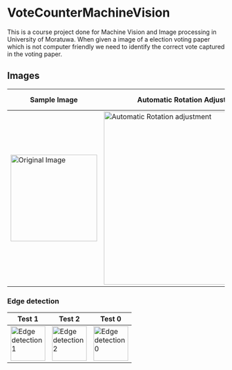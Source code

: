 # VoteCounterMachineVision
This is a course project done for Machine Vision and Image processing in University of Moratuwa. When given a image of a election voting paper which is not computer friendly we need to identify the correct vote captured in the voting paper.


## Images
| Sample Image | Automatic Rotation Adjustment | Political Parties |
|----------------|---|---|
|<img src="https://scontent.fcmb4-1.fna.fbcdn.net/v/t31.0-8/14682139_1295464003826779_7217679250165306580_o.jpg?_nc_cat=104&_nc_ht=scontent.fcmb4-1.fna&oh=5deb19f71f7c7b083d43eeb7d6b64361&oe=5D32C200" alt="Original Image" width="200"/>|<img src="https://scontent.fcmb4-1.fna.fbcdn.net/v/t1.0-9/14650705_1295634657143047_1955302781375307906_n.jpg?_nc_cat=111&_nc_ht=scontent.fcmb4-1.fna&oh=3944ce5a4917e88a6d3ed1734d3526e4&oe=5D3BACE9" alt="Automatic Rotation adjustment" width="400"/>| <img src="https://scontent.fcmb4-1.fna.fbcdn.net/v/t31.0-8/14715614_1296751053698074_1861062890502683039_o.jpg?_nc_cat=106&_nc_ht=scontent.fcmb4-1.fna&oh=bbb818087b51f179724cd7e6edeede09&oe=5D2E7951" alt="Political Parties" width="80"/>|

### Edge detection
| Test 1 | Test 2 | Test 0 |
|----------------|---|---|
|<img src="https://scontent.fcmb4-1.fna.fbcdn.net/v/t31.0-8/14708086_1296832017023311_5142114860461086631_o.jpg?_nc_cat=103&_nc_ht=scontent.fcmb4-1.fna&oh=16a8739243ba0d452ad8c27a7c9ae66e&oe=5D2B4921" alt="Edge detection 1" width="80"/>|<img src="https://scontent.fcmb4-1.fna.fbcdn.net/v/t31.0-8/14712782_1296832040356642_246372547056777170_o.jpg?_nc_cat=103&_nc_ht=scontent.fcmb4-1.fna&oh=b5d9b3e8f7689f835e01240ea50f9863&oe=5D3DE0F8" alt="Edge detection 2" width="80"/>| <img src="https://scontent.fcmb4-1.fna.fbcdn.net/v/t31.0-8/14681025_1296834380356408_3519013318250367687_o.jpg?_nc_cat=108&_nc_ht=scontent.fcmb4-1.fna&oh=52ec54b7079519ac541def301af2a985&oe=5D373AFD" alt="Edge detection 0" width="80"/>|
